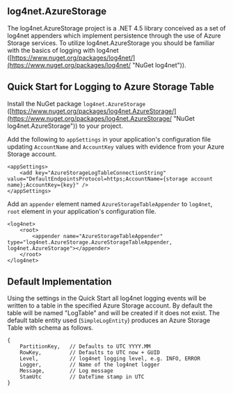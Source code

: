 ## log4net.AzureStorage ##
The log4net.AzureStorage project is a .NET 4.5 library conceived as a set of log4net appenders which implement persistence through the use of Azure Storage services. To utilize log4net.AzureStorage you should be familiar with the basics of logging with log4net ([https://www.nuget.org/packages/log4net/](https://www.nuget.org/packages/log4net/ "NuGet log4net")).

## Quick Start for Logging to Azure Storage Table ##
Install the NuGet package `log4net.AzureStorage` ([https://www.nuget.org/packages/log4net.AzureStorage/](https://www.nuget.org/packages/log4net.AzureStorage/ "NuGet log4net.AzureStorage")) to your project. 

Add the following to `appSettings` in your application's configuration file updating `AccountName` and `AccountKey` values with evidence from your Azure Storage account.

	<appSettings>
		<add key="AzureStorageLogTableConnectionString" value="DefaultEndpointsProtocol=https;AccountName={storage account name};AccountKey={key}" />
	</appSettings>

Add an `appender` element named `AzureStorageTableAppender` to `log4net`, `root` element in your application's configuration file.

	<log4net>
		<root>
			<appender name="AzureStorageTableAppender" type="log4net.AzureStorage.AzureStorageTableAppender, log4net.AzureStorage"></appender>
		</root>
	</log4net>

## Default Implementation ##
Using the settings in the Quick Start all log4net logging events will be written to a table in the specified Azure Storage account. By default the table will be named "LogTable" and will be created if it does not exist. The default table entity used (`SimpleLogEntity`) produces an Azure Storage Table with schema as follows.

	{
		PartitionKey,	// Defaults to UTC YYYY.MM
		RowKey,			// Defaults to UTC now + GUID
		Level,			// log4net logging level, e.g. INFO, ERROR
		Logger,			// Name of the log4net logger
		Message,		// Log message
		StamUtc			// DateTime stamp in UTC
	}
